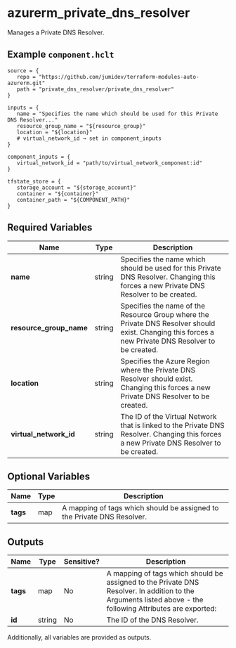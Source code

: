 # azurerm_private_dns_resolver

Manages a Private DNS Resolver.

## Example `component.hclt`

```hcl
source = {
   repo = "https://github.com/jumidev/terraform-modules-auto-azurerm.git"   
   path = "private_dns_resolver/private_dns_resolver"   
}

inputs = {
   name = "Specifies the name which should be used for this Private DNS Resolver..."   
   resource_group_name = "${resource_group}"   
   location = "${location}"   
   # virtual_network_id → set in component_inputs
}

component_inputs = {
   virtual_network_id = "path/to/virtual_network_component:id"   
}

tfstate_store = {
   storage_account = "${storage_account}"   
   container = "${container}"   
   container_path = "${COMPONENT_PATH}"   
}

```

## Required Variables

| Name | Type |  Description |
| ---- | --------- |  ----------- |
| **name** | string |  Specifies the name which should be used for this Private DNS Resolver. Changing this forces a new Private DNS Resolver to be created. | 
| **resource_group_name** | string |  Specifies the name of the Resource Group where the Private DNS Resolver should exist. Changing this forces a new Private DNS Resolver to be created. | 
| **location** | string |  Specifies the Azure Region where the Private DNS Resolver should exist. Changing this forces a new Private DNS Resolver to be created. | 
| **virtual_network_id** | string |  The ID of the Virtual Network that is linked to the Private DNS Resolver. Changing this forces a new Private DNS Resolver to be created. | 

## Optional Variables

| Name | Type |  Description |
| ---- | --------- |  ----------- |
| **tags** | map |  A mapping of tags which should be assigned to the Private DNS Resolver. | 



## Outputs

| Name | Type | Sensitive? | Description |
| ---- | ---- | --------- | --------- |
| **tags** | map | No  | A mapping of tags which should be assigned to the Private DNS Resolver. In addition to the Arguments listed above - the following Attributes are exported: | 
| **id** | string | No  | The ID of the DNS Resolver. | 

Additionally, all variables are provided as outputs.
